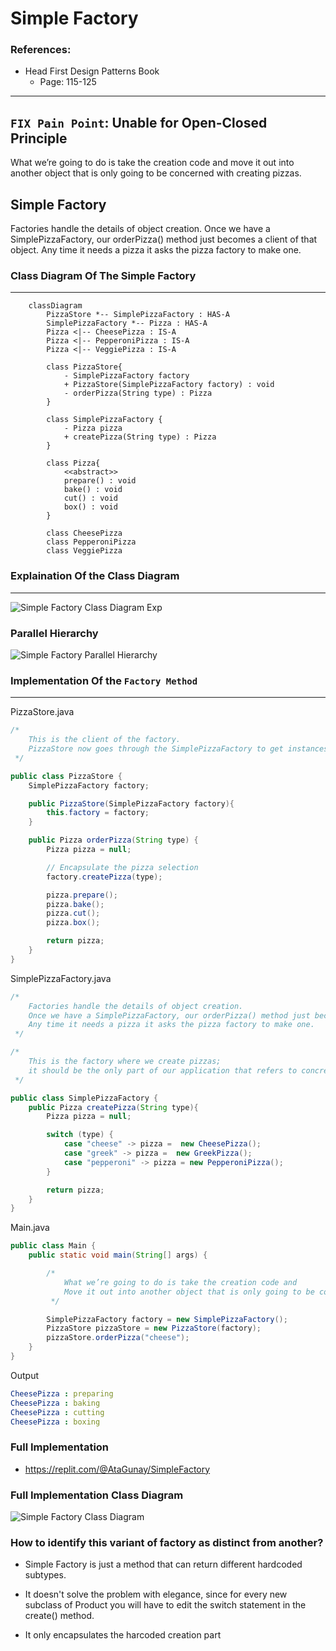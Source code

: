 # Simple Factory

### References: 
* Head First Design Patterns Book
    * Page: 115-125

<hr>

## `FIX Pain Point`: Unable for Open-Closed Principle
What we’re going to do is take the creation code and move it out into another object that is only going to be concerned with creating pizzas.


## Simple Factory

Factories handle the details of object creation. Once we have a SimplePizzaFactory, our orderPizza() method just becomes a client of that object. Any time it needs a pizza it asks the pizza factory to make one.

### Class Diagram Of The Simple Factory
<hr>

```mermaid
    classDiagram
        PizzaStore *-- SimplePizzaFactory : HAS-A
        SimplePizzaFactory *-- Pizza : HAS-A
        Pizza <|-- CheesePizza : IS-A
        Pizza <|-- PepperoniPizza : IS-A
        Pizza <|-- VeggiePizza : IS-A

        class PizzaStore{
            - SimplePizzaFactory factory
            + PizzaStore(SimplePizzaFactory factory) : void
            - orderPizza(String type) : Pizza
        }

        class SimplePizzaFactory {
            - Pizza pizza
            + createPizza(String type) : Pizza
        }

        class Pizza{
            <<abstract>>
            prepare() : void
            bake() : void
            cut() : void
            box() : void
        }

        class CheesePizza
        class PepperoniPizza
        class VeggiePizza
```


### Explaination Of the Class Diagram
<hr>

![Simple Factory Class Diagram Exp](/images/Advance%20Concepts%20in%20OOP/factory_design_pattern_5.png)

### Parallel Hierarchy
![Simple Factory Parallel Hierarchy](/images/Advance%20Concepts%20in%20OOP/factory_design_pattern_6.png)

### Implementation Of the `Factory Method`
<hr>

PizzaStore.java
```java
/*
    This is the client of the factory.
    PizzaStore now goes through the SimplePizzaFactory to get instances of pizza.
 */

public class PizzaStore {
    SimplePizzaFactory factory;

    public PizzaStore(SimplePizzaFactory factory){
        this.factory = factory;
    }

    public Pizza orderPizza(String type) {
        Pizza pizza = null;

        // Encapsulate the pizza selection
        factory.createPizza(type);

        pizza.prepare();
        pizza.bake();
        pizza.cut();
        pizza.box();

        return pizza;
    }
}
```

SimplePizzaFactory.java
```java
/*
    Factories handle the details of object creation.
    Once we have a SimplePizzaFactory, our orderPizza() method just becomes a client of that object.
    Any time it needs a pizza it asks the pizza factory to make one.
 */

/*
    This is the factory where we create pizzas;
    it should be the only part of our application that refers to concrete Pizza classes
 */

public class SimplePizzaFactory {
    public Pizza createPizza(String type){
        Pizza pizza = null;

        switch (type) {
            case "cheese" -> pizza =  new CheesePizza();
            case "greek" -> pizza =  new GreekPizza();
            case "pepperoni" -> pizza = new PepperoniPizza();
        }

        return pizza;
    }
}
```

Main.java
```java
public class Main {
    public static void main(String[] args) {

        /*
            What we’re going to do is take the creation code and
            Move it out into another object that is only going to be concerned with creating pizzas.
         */

        SimplePizzaFactory factory = new SimplePizzaFactory();
        PizzaStore pizzaStore = new PizzaStore(factory);
        pizzaStore.orderPizza("cheese");
    }
}
```

Output
```yml
CheesePizza : preparing
CheesePizza : baking
CheesePizza : cutting
CheesePizza : boxing
```


### Full Implementation
* https://replit.com/@AtaGunay/SimpleFactory

### Full Implementation Class Diagram
![Simple Factory Class Diagram](/images/Advance%20Concepts%20in%20OOP/factory_design_pattern_1.png)

###  How to identify this variant of factory as distinct from another?

* Simple Factory is just a method that can return different hardcoded subtypes.

*  It doesn't solve the problem with elegance, since for every new subclass of Product you will have to edit the switch statement in the create() method.

* It only encapsulates the harcoded creation part


